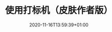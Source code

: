 ---
title: "使用打标机（皮肤作者版）"
description: "使用打标机（皮肤作者版）"
lead: ""
date: 2020-11-16T13:59:39+01:00
lastmod: 2020-11-16T13:59:39+01:00
draft: false
images: []
menu:
  docs:
    parent: "mark_user"
    identifier: "skin"
weight: 15
---